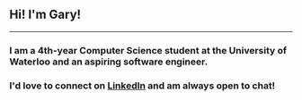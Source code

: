 ## Hi! I'm Gary!

---

### I am a 4th-year Computer Science student at the University of Waterloo and an aspiring software engineer.

### I'd love to connect on [LinkedIn](https://www.linkedin.com/in/gary-su/) and am always open to chat!
